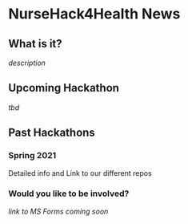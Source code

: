 # NurseHack4Health News

## What is it?

*description*

## Upcoming Hackathon
*tbd*

## Past Hackathons

### Spring 2021 

Detailed info and Link to our different repos

### Would you like to be involved?

*link to MS Forms coming soon*
